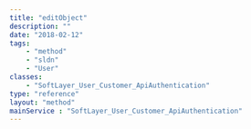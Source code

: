 ```yaml
---
title: "editObject"
description: ""
date: "2018-02-12"
tags:
    - "method"
    - "sldn"
    - "User"
classes:
    - "SoftLayer_User_Customer_ApiAuthentication"
type: "reference"
layout: "method"
mainService : "SoftLayer_User_Customer_ApiAuthentication"
---
```


